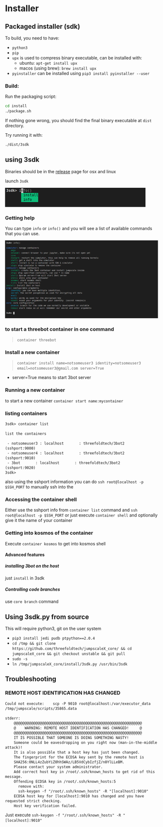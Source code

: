 # Installer



## Packaged installer (sdk)

To build, you need to have:
* `python3`
* `pip`
* `upx` is used to compress binary executable, can be installed with:
    * ubuntu: `apt-get install upx`
    * macos (using brew): `brew install upx`
* `pyinstaller` can be installed using `pip3 install pyinstaller --user`



### Build:

Run the packaging script:

```bash
cd install
./package.sh
```

If nothing gone wrong, you should find the final binary executable at `dist` directory.

Try running it with:

```bash
./dist/3sdk
```



## using 3sdk

Binaries should be in the [release](https://github.com/threefoldtech/jumpscaleX_core/releases/tag/v10.4-rc4) page for osx and linux 

launch `3sdk`

![](images/3sdk2.png)

### Getting help

You can type `info` or `info()` and you will see a list of available commands that you can use.

![](images/3sdk3.png)


### to start a threebot container in one command


> `container threebot`


### Install a new container
> `container install name=notsomeuser3 identity=notsomeuser3 email=notsomeuser3@gmail.com server=True`

- server=True means to start 3bot server




### Running a new container

to start a new container `container start name:mycontainer`	

### listing containers

```
3sdk> container list                                                                                       
 
list the containers 
                                                                                                           
 - notsomeuser3 : localhost       : threefoldtech/3bot2       (sshport:9000)
 - notsomeuser4 : localhost       : threefoldtech/3bot2       (sshport:9010)
 - 3bot       : localhost       : threefoldtech/3bot2       (sshport:9020)
3sdk>  
```
also using the sshport information you can do `ssh root@localhost -p $SSH_PORT` to manually ssh into the 

### Accessing the container shell

Either use the sshport info from `container list` command and `ssh root@localhost -p $SSH_PORT` or just execute `container shell` and optionally give it the name of your container

### Getting into kosmos of the container

Execute `container kosmos` to get into kosmos shell



#### Advanced features

##### installing 3bot on the host

just `install` in 3sdk

##### Controlling code branches

use `core branch` command




## Using 3sdk.py from source
This will require python3, git on the user system 

- `pip3 install jedi pudb ptpython==2.0.4`
- `cd /tmp && git clone https://github.com/threefoldtech/jumpscaleX_core/ && cd jumpscaleX_core && git checkout unstable && git pull`
- `sudo -s`
- `ln /tmp/jumpscaleX_core/install/3sdk.py /usr/bin/3sdk`
 

## Troubleshooting

### REMOTE HOST IDENTIFICATION HAS CHANGED

```
Could not execute:    scp -P 9010 root@localhost:/var/executor_data /tmp/jumpscale/scripts/35865.data

stderr:
    @@@@@@@@@@@@@@@@@@@@@@@@@@@@@@@@@@@@@@@@@@@@@@@@@@@@@@@@@@@
    @    WARNING: REMOTE HOST IDENTIFICATION HAS CHANGED!     @
    @@@@@@@@@@@@@@@@@@@@@@@@@@@@@@@@@@@@@@@@@@@@@@@@@@@@@@@@@@@
    IT IS POSSIBLE THAT SOMEONE IS DOING SOMETHING NASTY!
    Someone could be eavesdropping on you right now (man-in-the-middle attack)!
    It is also possible that a host key has just been changed.
    The fingerprint for the ECDSA key sent by the remote host is
    SHA256:0NLL4zZubYiZ0hhSWAz/LB5VdCybIzfjZ/n0YlLLeBM.
    Please contact your system administrator.
    Add correct host key in /root/.ssh/known_hosts to get rid of this message.
    Offending ECDSA key in /root/.ssh/known_hosts:5
      remove with:
      ssh-keygen -f "/root/.ssh/known_hosts" -R "[localhost]:9010"
    ECDSA host key for [localhost]:9010 has changed and you have requested strict checking.
    Host key verification failed.
```
Just execute `ssh-keygen -f "/root/.ssh/known_hosts" -R "[localhost]:9010"`
